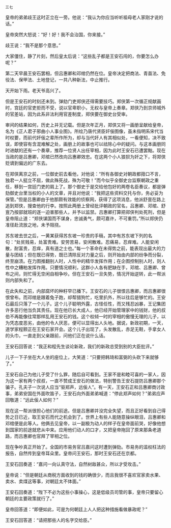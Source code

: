     三七 

   皇帝的弟弟歧王这时正立在一旁。他说：“我认为你应当听听祖母老人家刚才说的话。”

   皇帝突然大怒说：“好！好！我不会治国，你来接。”

   歧王说：“我不是那个意思。”

   大家僵住，静了片刻，然后皇太后说：“这些乱子都是王安石闯的，你要怎么办呢？”

   第二天早晨王安石罢相，但吕惠卿和邓绾仍然在位。皇帝决定把商法、青苗法、免役法、保甲法、土地登记，一共八种新法，中止推行。

   天开始下雨。老天爷高兴了。

   但是王安石的时刻还未到。弹劾门吏郑侠还得需要技巧。郑侠第一次循正规献画时，宫廷的官吏拒而不受，说以官卑职小，无权与皇帝上奏章。郑侠乃到京师城外的官差站，因为此系非法利用官差制度，郑侠要在御史台受审。

   审间的结果如何，历史上并无记载。但是次年正月，郑侠又将一画册呈献给皇帝，名为《正人君子邪曲小人事业图》。所绘乃唐代贤臣奸佞图像，虽未指明系宋代当时权要，而前代奸佞之辈所作所为，却与当代奸人有其相似处，一看便知，决不致误，即使容有含混难解之处，画册上的故事也可以祛除心中的疑问。与这本画册同时进献的还有一个奏章，推荐一位贤人出任宰相，因为此时王安石已遭罢黜。现在当政的是吕惠卿，邓绾已然改向吕惠卿效忠。在这两个小人狼狈为奸之下，将郑侠贬谪到偏远的广东去。

   在郑侠离京之前，一位御史前去看他，对他说：“所有各御史对朝政都箝口不言，独君一人挺立不屈，做此殊死战，殊为可敬！”而今似乎全御史台监察朝政之重任，移到一宫廷门吏的肩上了。那个御史于是交给他包好的两卷名臣奏议，都是弹劾御史台里当权的小人的文章，并且对他说：“我把这些资料交托与你，务必妥为保管。”但是吕惠卿由于他那颇有效能的侦察网，获得了这项消息，他派舒亶在路上追到郑侠，搜查他的行李。按照此两册上曾经批评朝政的官名，吕惠卿、邓绾、舒亶乃按部就班的逐一迫害那些人，并予以监禁。吕惠卿打算把郑侠判处死刑，但是皇帝阻止道：“郑侠谋国而不谋身，忠诚勇气，颇可嘉许，不可重罚。”所以郑侠仍准径赴流放之地，未予阻挠。

   苏东坡去世之后，一黄某获得苏东坡一珍贵的手稿，其中有苏东坡下列的名句：“处贫贱易，处富贵难。安劳苦易，安闲散难。忍痛易，忍痒难。人能安闲散，耐富贵，忍痒，真有道之士也。”每一个革命在未得势之前，能表现出最大的力量与团结；但在既已得势，既已清除反对力量之后，则开始由内部的纷争而分裂，终至崩溃。在力图推翻别人时，人性中的精华发挥作用；在企图控制别人时，则人性中之糟粕发挥作用。只要情况顺利，这群小人各有肥缺在手，邓绾、吕惠卿、曾布之间，则忙得无空闲自相争吵。但在王安石一旦失势，情况开始逆转，此一帮派则内部失和了。

   在此失和之前，内部腐坏的种籽早已播下。王安石的儿子很恨吕惠卿，而吕惠卿很恨曾布。而邓绾是跟着兔子跑，却帮猎狗忙，吃里扒外，所以往后是够忙的。王安石最后只落了一个儿子。这个儿子聪明外露，古怪任性，而又残忍凶暴，王记集团许多恶行他当负其责任。现在他已长大成人，他已经开始管理家中的钱财，他的叔伯不再能像往常那样乱用王安石的钱。这个权倾一时的宰相的傲慢无理的儿子，以为凭态度恶劣，由他的令人厌恶，便可以显得出人头地。据说，新政初期，一天，道学家程颢正在王安石家开会。这个儿子出现了，头发散乱，赤足无鞋，手拿女人的头巾，一直走到父亲跟前，问他们正在说什么话。

   王安石回答说：“我正和程先生谈论新政，我们的新政总受到别的大臣批评。”

   儿子一下子坐在大人坐的座位上，大笑道：“只要把韩琦和富弼的头砍下来就够了。”

   王安石自己为他儿子受了什么罪，随后自可看到。王家不是和睦可喜的一家人，因为这一家有两个叔叔，一直不赞成王安石的做法，特别警告王安石提防吕惠卿那个骗子。孔夫子一次说人应当“驱郑声，远佞人”。有一天，王安石正和吕惠卿商讨政事，弟弟安国在外面吹笛子，王安石向外面弟弟喊道：“停此郑声如何？”弟弟应声回敬道：“远此佞人如何？”

   现在这一帮派很担心他们的前途。但是吕惠卿并没完全失望，而且正好看到自己得势之日已近，取王安石而代之机会到了。世界上有些人能随意操纵眼泪，吕惠卿和邓绾便是此等人。他俩去见皇帝，以一副极为动人的样子在皇帝面前哭，好像他想到国家的前途就悲从中来。应用他们动人的口才，又把皇帝拖回了原来那条老道路，而吕惠卿也官拜了宰相之位。

   现在争吵真正开始了。全国的市易务官吕嘉问这时遭到弹劾。市易务的滥权枉法的报告，自然传到皇帝耳朵里。皇帝问王安石，那时王安石还在京都。

   王安石回奏道：“嘉问一向认真守法，自然树敌甚众，所以才受攻击。”

   皇帝说：“但是朝廷从商税方面收到的钱的确很少，而且我很不喜欢官家卖水果、卖水、卖煤这等事，对朝廷太不体面。”

   王安石回奏道：“陛下不必为这些小事操心，这是低级员司管的事，皇帝只要留心朝廷的主要政策就行了。”

   皇帝回答道：“即便如此，可是为何朝廷上人人把这种措施看做暴政呢？”

   王安石回答道：“请把那些人的名字交给臣。”

